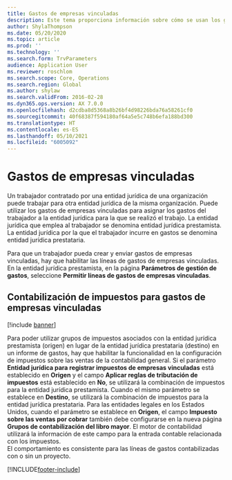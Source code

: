 ```yaml
---
title: Gastos de empresas vinculadas
description: Este tema proporciona información sobre cómo se usan los gastos de empresas vinculadas para asignar los gastos del trabajador a la entidad jurídica para la que se realizó el trabajo.
author: ShylaThompson
ms.date: 05/20/2020
ms.topic: article
ms.prod: ''
ms.technology: ''
ms.search.form: TrvParameters
audience: Application User
ms.reviewer: roschlom
ms.search.scope: Core, Operations
ms.search.region: Global
ms.author: shylaw
ms.search.validFrom: 2016-02-28
ms.dyn365.ops.version: AX 7.0.0
ms.openlocfilehash: d2cdba8d5368a8b26bf4d98226bda76a58261cf0
ms.sourcegitcommit: 40f68387f594180af64a5e5c748b6efa188bd300
ms.translationtype: HT
ms.contentlocale: es-ES
ms.lasthandoff: 05/10/2021
ms.locfileid: "6005092"
---
```

# <a name="intercompany-expenses"></a>Gastos de empresas vinculadas

Un trabajador contratado por una entidad jurídica de una organización puede trabajar para otra entidad jurídica de la misma organización. Puede utilizar los gastos de empresas vinculadas para asignar los gastos del trabajador a la entidad jurídica para la que se realizó el trabajo. La entidad jurídica que emplea al trabajador se denomina entidad jurídica prestamista. La entidad jurídica por la que el trabajador incurre en gastos se denomina entidad jurídica prestataria. 

Para que un trabajador pueda crear y enviar gastos de empresas vinculadas, hay que habilitar las líneas de gastos de empresas vinculadas. En la entidad jurídica prestamista, en la página **Parámetros de gestión de gastos**, seleccione **Permitir líneas de gastos de empresas vinculadas**. 

## <a name="tax-posting-for-intercompany-expenses"></a>Contabilización de impuestos para gastos de empresas vinculadas

[!include [banner](../includes/banner.md)]

Para poder utilizar grupos de impuestos asociados con la entidad jurídica prestamista (origen) en lugar de la entidad jurídica prestataria (destino) en un informe de gastos, hay que habilitar la funcionalidad en la configuración de impuestos sobre las ventas de la contabilidad general. Si el parámetro **Entidad jurídica para registrar impuestos de empresas vinculadas** está establecido en **Origen** y el campo **Aplicar reglas de tributación de impuestos** está establecido en **No**, se utilizará la combinación de impuestos para la entidad jurídica prestamista. Cuando el mismo parámetro se establece en **Destino**, se utilizará la combinación de impuestos para la entidad jurídica prestataria. Para las entidades legales en los Estados Unidos, cuando el parámetro se establece en **Origen**, el campo **Impuesto sobre las ventas por cobrar** también debe configurarse en la nueva página **Grupos de contabilización del libro mayor**. El motor de contabilidad utilizará la información de este campo para la entrada contable relacionada con los impuestos.   
El comportamiento es consistente para las líneas de gastos contabilizadas con o sin un proyecto.  


[!INCLUDE[footer-include](../includes/footer-banner.md)]